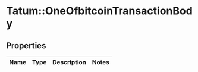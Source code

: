 # Tatum::OneOfbitcoinTransactionBody

## Properties
Name | Type | Description | Notes
------------ | ------------- | ------------- | -------------

